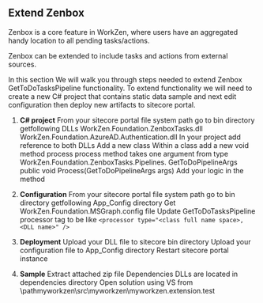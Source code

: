 ## Extend Zenbox

Zenbox is a core feature in WorkZen, where users have an aggregated handy location to all pending tasks/actions.

Zenbox can be extended to include tasks and actions from external sources.

In this section We will walk you through steps needed to extend Zenbox GetToDoTasksPipeline functionality. 
To extend functionality we will need to create a  new C# project that contains static data sample and next edit configuration then deploy new artifacts to sitecore portal.

1. **C# project**
From your sitecore portal file system path  go to bin directory getfollowing DLLs
WorkZen.Foundation.ZenboxTasks.dll
WorkZen.Foundation.AzureAD.Authentication.dll
In your project add reference to both DLLs
Add a new class
Within a class add a new void method process
 process method takes one argument from type WorkZen.Foundation.ZenboxTasks.Pipelines. GetToDoPipelineArgs
public void Process(GetToDoPipelineArgs args)
Add your logic in the method

2. **Configuration**
From your sitecore portal file system path  go to bin directory getfollowing App_Config directory
Get WorkZen.Foundation.MSGraph.config file 
Update GetToDoTasksPipeline processor tag to be like
`<processor type="<class full name space>, <DLL name>" />`

3. **Deployment**
Upload your DLL file to  sitecore bin directory
Upload your configuration file to App_Config directory
Restart sitecore portal instance

4. **Sample**
Extract attached zip file
Dependencies DLLs are located in dependencies directory
Open solution using VS from <extractedfolder>\pathmyworkzen\src\myworkzen\myworkzen.extension.test  
